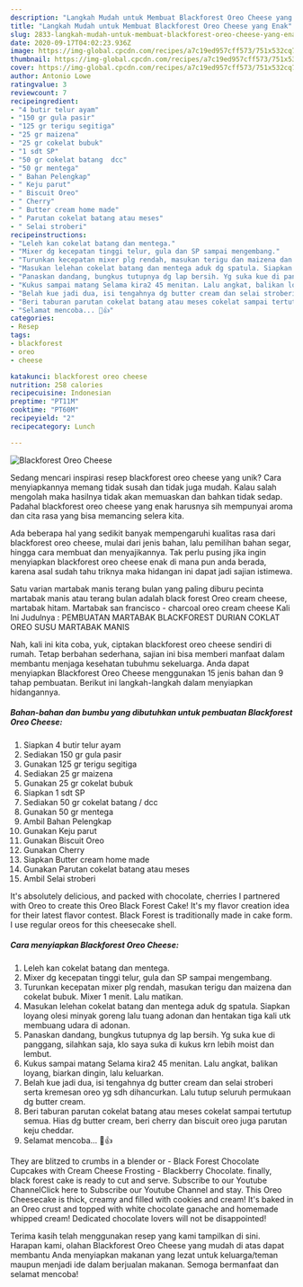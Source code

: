 ```yaml
---
description: "Langkah Mudah untuk Membuat Blackforest Oreo Cheese yang Enak"
title: "Langkah Mudah untuk Membuat Blackforest Oreo Cheese yang Enak"
slug: 2833-langkah-mudah-untuk-membuat-blackforest-oreo-cheese-yang-enak
date: 2020-09-17T04:02:23.936Z
image: https://img-global.cpcdn.com/recipes/a7c19ed957cff573/751x532cq70/blackforest-oreo-cheese-foto-resep-utama.jpg
thumbnail: https://img-global.cpcdn.com/recipes/a7c19ed957cff573/751x532cq70/blackforest-oreo-cheese-foto-resep-utama.jpg
cover: https://img-global.cpcdn.com/recipes/a7c19ed957cff573/751x532cq70/blackforest-oreo-cheese-foto-resep-utama.jpg
author: Antonio Lowe
ratingvalue: 3
reviewcount: 7
recipeingredient:
- "4 butir telur ayam"
- "150 gr gula pasir"
- "125 gr terigu segitiga"
- "25 gr maizena"
- "25 gr cokelat bubuk"
- "1 sdt SP"
- "50 gr cokelat batang  dcc"
- "50 gr mentega"
- " Bahan Pelengkap"
- " Keju parut"
- " Biscuit Oreo"
- " Cherry"
- " Butter cream home made"
- " Parutan cokelat batang atau meses"
- " Selai stroberi"
recipeinstructions:
- "Leleh kan cokelat batang dan mentega."
- "Mixer dg kecepatan tinggi telur, gula dan SP sampai mengembang."
- "Turunkan kecepatan mixer plg rendah, masukan terigu dan maizena dan cokelat bubuk. Mixer 1 menit. Lalu matikan."
- "Masukan lelehan cokelat batang dan mentega aduk dg spatula. Siapkan loyang olesi minyak goreng lalu tuang adonan dan hentakan tiga kali utk membuang udara di adonan."
- "Panaskan dandang, bungkus tutupnya dg lap bersih. Yg suka kue di panggang, silahkan saja, klo saya suka di kukus krn lebih moist dan lembut."
- "Kukus sampai matang Selama kira2 45 menitan. Lalu angkat, balikan loyang, biarkan dingin, lalu keluarkan."
- "Belah kue jadi dua, isi tengahnya dg butter cream dan selai stroberi serta kremesan oreo yg sdh dihancurkan. Lalu tutup seluruh permukaan dg butter cream."
- "Beri taburan parutan cokelat batang atau meses cokelat sampai tertutup semua. Hias dg butter cream, beri cherry dan biscuit oreo juga parutan keju cheddar."
- "Selamat mencoba... 🥰👍"
categories:
- Resep
tags:
- blackforest
- oreo
- cheese

katakunci: blackforest oreo cheese 
nutrition: 258 calories
recipecuisine: Indonesian
preptime: "PT11M"
cooktime: "PT60M"
recipeyield: "2"
recipecategory: Lunch

---
```



![Blackforest Oreo Cheese](https://img-global.cpcdn.com/recipes/a7c19ed957cff573/751x532cq70/blackforest-oreo-cheese-foto-resep-utama.jpg)

Sedang mencari inspirasi resep blackforest oreo cheese yang unik? Cara menyiapkannya memang tidak susah dan tidak juga mudah. Kalau salah mengolah maka hasilnya tidak akan memuaskan dan bahkan tidak sedap. Padahal blackforest oreo cheese yang enak harusnya sih mempunyai aroma dan cita rasa yang bisa memancing selera kita.

Ada beberapa hal yang sedikit banyak mempengaruhi kualitas rasa dari blackforest oreo cheese, mulai dari jenis bahan, lalu pemilihan bahan segar, hingga cara membuat dan menyajikannya. Tak perlu pusing jika ingin menyiapkan blackforest oreo cheese enak di mana pun anda berada, karena asal sudah tahu triknya maka hidangan ini dapat jadi sajian istimewa.

Satu varian martabak manis terang bulan yang paling diburu pecinta martabak manis atau terang bulan adalah black forest Oreo cream cheese, martabak hitam. Martabak san francisco - charcoal oreo cream cheese Kali Ini Judulnya : PEMBUATAN MARTABAK BLACKFOREST DURIAN COKLAT OREO SUSU MARTABAK MANIS


Nah, kali ini kita coba, yuk, ciptakan blackforest oreo cheese sendiri di rumah. Tetap berbahan sederhana, sajian ini bisa memberi manfaat dalam membantu menjaga kesehatan tubuhmu sekeluarga. Anda dapat menyiapkan Blackforest Oreo Cheese menggunakan 15 jenis bahan dan 9 tahap pembuatan. Berikut ini langkah-langkah dalam menyiapkan hidangannya.

<!--inarticleads1-->

##### Bahan-bahan dan bumbu yang dibutuhkan untuk pembuatan Blackforest Oreo Cheese:

1. Siapkan 4 butir telur ayam
1. Sediakan 150 gr gula pasir
1. Gunakan 125 gr terigu segitiga
1. Sediakan 25 gr maizena
1. Gunakan 25 gr cokelat bubuk
1. Siapkan 1 sdt SP
1. Sediakan 50 gr cokelat batang / dcc
1. Gunakan 50 gr mentega
1. Ambil  Bahan Pelengkap
1. Gunakan  Keju parut
1. Gunakan  Biscuit Oreo
1. Gunakan  Cherry
1. Siapkan  Butter cream home made
1. Gunakan  Parutan cokelat batang atau meses
1. Ambil  Selai stroberi


It&#39;s absolutely delicious, and packed with chocolate, cherries I partnered with Oreo to create this Oreo Black Forest Cake! It&#39;s my flavor creation idea for their latest flavor contest. Black Forest is traditionally made in cake form. I use regular oreos for this cheesecake shell. 

<!--inarticleads2-->

##### Cara menyiapkan Blackforest Oreo Cheese:

1. Leleh kan cokelat batang dan mentega.
1. Mixer dg kecepatan tinggi telur, gula dan SP sampai mengembang.
1. Turunkan kecepatan mixer plg rendah, masukan terigu dan maizena dan cokelat bubuk. Mixer 1 menit. Lalu matikan.
1. Masukan lelehan cokelat batang dan mentega aduk dg spatula. Siapkan loyang olesi minyak goreng lalu tuang adonan dan hentakan tiga kali utk membuang udara di adonan.
1. Panaskan dandang, bungkus tutupnya dg lap bersih. Yg suka kue di panggang, silahkan saja, klo saya suka di kukus krn lebih moist dan lembut.
1. Kukus sampai matang Selama kira2 45 menitan. Lalu angkat, balikan loyang, biarkan dingin, lalu keluarkan.
1. Belah kue jadi dua, isi tengahnya dg butter cream dan selai stroberi serta kremesan oreo yg sdh dihancurkan. Lalu tutup seluruh permukaan dg butter cream.
1. Beri taburan parutan cokelat batang atau meses cokelat sampai tertutup semua. Hias dg butter cream, beri cherry dan biscuit oreo juga parutan keju cheddar.
1. Selamat mencoba... 🥰👍


They are blitzed to crumbs in a blender or - Black Forest Chocolate Cupcakes with Cream Cheese Frosting - Blackberry Chocolate. finally, black forest cake is ready to cut and serve. Subscribe to our Youtube ChannelClick here to Subscribe our Youtube Channel and stay. This Oreo Cheesecake is thick, creamy and filled with cookies and cream! It&#39;s baked in an Oreo crust and topped with white chocolate ganache and homemade whipped cream! Dedicated chocolate lovers will not be disappointed! 

Terima kasih telah menggunakan resep yang kami tampilkan di sini. Harapan kami, olahan Blackforest Oreo Cheese yang mudah di atas dapat membantu Anda menyiapkan makanan yang lezat untuk keluarga/teman maupun menjadi ide dalam berjualan makanan. Semoga bermanfaat dan selamat mencoba!
